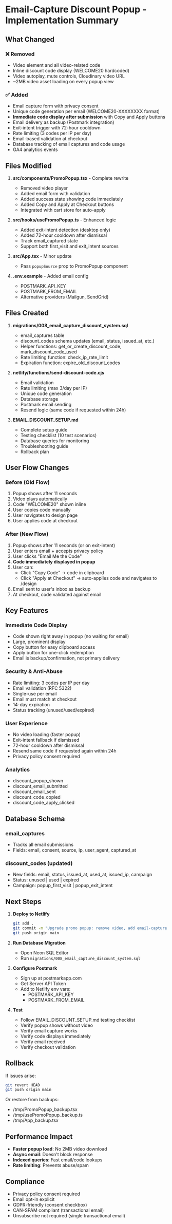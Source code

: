 # Email-Capture Discount Popup - Implementation Summary

## What Changed

### ❌ Removed
- Video element and all video-related code
- Inline discount code display (WELCOME20 hardcoded)
- Video autoplay, mute controls, Cloudinary video URL
- ~2MB video asset loading on every popup view

### ✅ Added
- Email capture form with privacy consent
- Unique code generation per email (WELCOME20-XXXXXXXX format)
- **Immediate code display after submission** with Copy and Apply buttons
- Email delivery as backup (Postmark integration)
- Exit-intent trigger with 72-hour cooldown
- Rate limiting (3 codes per IP per day)
- Email-based validation at checkout
- Database tracking of email captures and code usage
- GA4 analytics events

## Files Modified

1. **src/components/PromoPopup.tsx** - Complete rewrite
   - Removed video player
   - Added email form with validation
   - Added success state showing code immediately
   - Added Copy and Apply at Checkout buttons
   - Integrated with cart store for auto-apply

2. **src/hooks/usePromoPopup.ts** - Enhanced logic
   - Added exit-intent detection (desktop only)
   - Added 72-hour cooldown after dismissal
   - Track email_captured state
   - Support both first_visit and exit_intent sources

3. **src/App.tsx** - Minor update
   - Pass `popupSource` prop to PromoPopup component

4. **.env.example** - Added email config
   - POSTMARK_API_KEY
   - POSTMARK_FROM_EMAIL
   - Alternative providers (Mailgun, SendGrid)

## Files Created

1. **migrations/008_email_capture_discount_system.sql**
   - email_captures table
   - discount_codes schema updates (email, status, issued_at, etc.)
   - Helper functions: get_or_create_discount_code, mark_discount_code_used
   - Rate limiting function: check_ip_rate_limit
   - Expiration function: expire_old_discount_codes

2. **netlify/functions/send-discount-code.cjs**
   - Email validation
   - Rate limiting (max 3/day per IP)
   - Unique code generation
   - Database storage
   - Postmark email sending
   - Resend logic (same code if requested within 24h)

3. **EMAIL_DISCOUNT_SETUP.md**
   - Complete setup guide
   - Testing checklist (10 test scenarios)
   - Database queries for monitoring
   - Troubleshooting guide
   - Rollback plan

## User Flow Changes

### Before (Old Flow)
1. Popup shows after 11 seconds
2. Video plays automatically
3. Code "WELCOME20" shown inline
4. User copies code manually
5. User navigates to design page
6. User applies code at checkout

### After (New Flow)
1. Popup shows after 11 seconds (or on exit-intent)
2. User enters email + accepts privacy policy
3. User clicks "Email Me the Code"
4. **Code immediately displayed in popup**
5. User can:
   - Click "Copy Code" → code in clipboard
   - Click "Apply at Checkout" → auto-applies code and navigates to /design
6. Email sent to user's inbox as backup
7. At checkout, code validated against email

## Key Features

### Immediate Code Display
- Code shown right away in popup (no waiting for email)
- Large, prominent display
- Copy button for easy clipboard access
- Apply button for one-click redemption
- Email is backup/confirmation, not primary delivery

### Security & Anti-Abuse
- Rate limiting: 3 codes per IP per day
- Email validation (RFC 5322)
- Single-use per email
- Email must match at checkout
- 14-day expiration
- Status tracking (unused/used/expired)

### User Experience
- No video loading (faster popup)
- Exit-intent fallback if dismissed
- 72-hour cooldown after dismissal
- Resend same code if requested again within 24h
- Privacy policy consent required

### Analytics
- discount_popup_shown
- discount_email_submitted
- discount_email_sent
- discount_code_copied
- discount_code_apply_clicked

## Database Schema

### email_captures
- Tracks all email submissions
- Fields: email, consent, source, ip, user_agent, captured_at

### discount_codes (updated)
- New fields: email, status, issued_at, used_at, issued_ip, campaign
- Status: unused | used | expired
- Campaign: popup_first_visit | popup_exit_intent

## Next Steps

1. **Deploy to Netlify**
   ```bash
   git add .
   git commit -m "Upgrade promo popup: remove video, add email-capture with immediate code display"
   git push origin main
   ```

2. **Run Database Migration**
   - Open Neon SQL Editor
   - Run `migrations/008_email_capture_discount_system.sql`

3. **Configure Postmark**
   - Sign up at postmarkapp.com
   - Get Server API Token
   - Add to Netlify env vars:
     - POSTMARK_API_KEY
     - POSTMARK_FROM_EMAIL

4. **Test**
   - Follow EMAIL_DISCOUNT_SETUP.md testing checklist
   - Verify popup shows without video
   - Verify email capture works
   - Verify code displays immediately
   - Verify email received
   - Verify checkout validation

## Rollback

If issues arise:
```bash
git revert HEAD
git push origin main
```

Or restore from backups:
- /tmp/PromoPopup_backup.tsx
- /tmp/usePromoPopup_backup.ts
- /tmp/App_backup.tsx

## Performance Impact

- **Faster popup load**: No 2MB video download
- **Async email**: Doesn't block response
- **Indexed queries**: Fast email/code lookups
- **Rate limiting**: Prevents abuse/spam

## Compliance

- Privacy policy consent required
- Email opt-in explicit
- GDPR-friendly (consent checkbox)
- CAN-SPAM compliant (transactional email)
- Unsubscribe not required (single transactional email)

